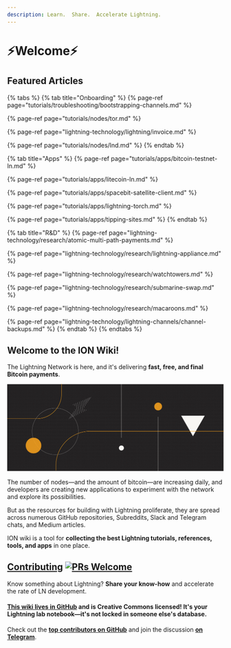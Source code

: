 ```yaml
---
description: Learn.  Share.  Accelerate Lightning.
---
```


# ⚡Welcome⚡

## Featured Articles

{% tabs %}
{% tab title="Onboarding" %}
{% page-ref page="tutorials/troubleshooting/bootstrapping-channels.md" %}

{% page-ref page="tutorials/nodes/tor.md" %}

{% page-ref page="lightning-technology/lightning/invoice.md" %}

{% page-ref page="tutorials/nodes/lnd.md" %}
{% endtab %}

{% tab title="Apps" %}
{% page-ref page="tutorials/apps/bitcoin-testnet-ln.md" %}

{% page-ref page="tutorials/apps/litecoin-ln.md" %}

{% page-ref page="tutorials/apps/spacebit-satellite-client.md" %}

{% page-ref page="tutorials/apps/lightning-torch.md" %}

{% page-ref page="tutorials/apps/tipping-sites.md" %}
{% endtab %}

{% tab title="R&D" %}
{% page-ref page="lightning-technology/research/atomic-multi-path-payments.md" %}

{% page-ref page="lightning-technology/research/lightning-appliance.md" %}

{% page-ref page="lightning-technology/research/watchtowers.md" %}

{% page-ref page="lightning-technology/research/submarine-swap.md" %}

{% page-ref page="lightning-technology/research/macaroons.md" %}

{% page-ref page="lightning-technology/lightning-channels/channel-backups.md" %}
{% endtab %}
{% endtabs %}

## Welcome to the ION Wiki!

The Lightning Network is here, and it's delivering **fast, free, and final Bitcoin payments**.

![](.gitbook/assets/ion_wiki_v2.png)

The number of nodes—and the amount of bitcoin—are increasing daily, and developers are creating new applications to experiment with the network and explore its possibilities.

But as the resources for building with Lightning proliferate, they are spread across numerous GitHub repositories, Subreddits, Slack and Telegram chats, and Medium articles.

ION wiki is a tool for **collecting the best Lightning tutorials, references, tools, and apps** in one place.

## [Contributing](wiki-basics/contributing.md) [![PRs Welcome](https://img.shields.io/badge/PRs-welcome-brightgreen.svg?style=flat-square)](http://makeapullrequest.com)

Know something about Lightning? **Share your know-how** and accelerate the rate of LN development.

#### [**This wiki lives in GitHub**](wiki-basics/content-license.md) and is Creative Commons licensed! It's your Lightning lab notebook—it's not locked in someone else's database.

Check out the [**top contributors on GitHub**](https://github.com/RadarTech/ionwiki/graphs/contributors) and join the discussion [**on Telegram**](https://t.me/radarion).

